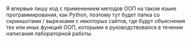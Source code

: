 Я впервые пишу код с применением методов ООП на таком языке программирования, как Python, поэтому тут будет папка со скриншотами / вырезками с некоторых сайтов, где будут объяснения тех или иных функций ООП, которыми я руководствовался в течении написания лабораторной работы.
